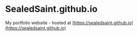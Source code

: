 # SealedSaint.github.io

My portfolio website - hosted at [https://sealedsaint.github.io](https://sealedsaint.github.io)
